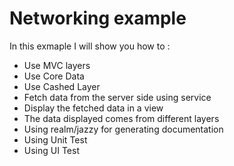 # Networking example
In this exmaple I will show you how to :
* Use MVC layers
* Use Core Data
* Use Cashed Layer
* Fetch data from the server side using service
* Display the fetched data in a view
* The data displayed comes from different layers
* Using realm/jazzy for generating documentation
* Using Unit Test
* Using UI Test
